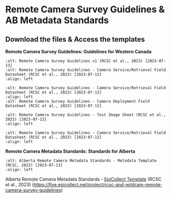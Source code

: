# Remote Camera Survey Guidelines & AB Metadata Standards

## Download the files & Access the templates

**Remote Camera Survey Guidelines: Guidelines for Western Canada**

```{figure} ./1_survey-guidelines/files-1_survey-guidelines/downloadables/Remote Camera Survey Guidelines v1 (RCSC et al., 2023) [2023-07-13].pdf
:alt: Remote Camera Survey Guidelines v1 (RCSC et al., 2023) [2023-07-13]
:alt: Remote Camera Survey Guidelines - Camera Service/Retrieval Field Datasheet (RCSC et al., 2023) [2023-07-13]
:align: left
```
```{figure} ./1_survey-guidelines/files-1_survey-guidelines/downloadables/Deployment-Field-Datasheet_RC-Survey-Guidelines-v1_2023-07-13.pdf
:alt: Remote Camera Survey Guidelines - Camera Service/Retrieval Field Datasheet (RCSC et al., 2023) [2023-07-13]
:align: left
:alt: Remote Camera Survey Guidelines - Camera Deployment Field Datasheet (RCSC et al., 2023) [2023-07-13]
```
```{figure} ./1_survey-guidelines/files-1_survey-guidelines/downloadables/Test-Image-Sheet_RC-Survey-Guidelines-v1_2023-07-13.pdf
:alt: Remote Camera Survey Guidelines - Test Image Sheet (RCSC et al., 2023) [2023-07-13]
:align: left
```
```{figure} ./1_survey-guidelines/files-1_survey-guidelines/downloadables/Service-Retrieval-Field-Datasheet_RC-Survey-Guidelines-v1_2023-07-13.pdf
:alt: Remote Camera Survey Guidelines - Camera Service/Retrieval Field Datasheet (RCSC et al., 2023) [2023-07-13]
:align: left
```

**Remote Camera Metadata Standards: Standards for Alberta**

```{figure} ./2_metadata-standards/files-2_metadata-standards/downloadables/Remote Camera Metadata Template v1 (RCSC et al., 2023) [2023-07-13].xlsm
:alt: Alberta Remote Camera Metadata Standards - Metadata Template (RCSC, 2023) [2023-07-13]
:align: left
```
Alberta Remote Camera Metadata Standards - [EpiCollect Template](https://five.epicollect.net/project/rcsc-and-wildcam-remote-camera-survey-guidelines) (RCSC et al., 2023) (https://five.epicollect.net/project/rcsc-and-wildcam-remote-camera-survey-guidelines)